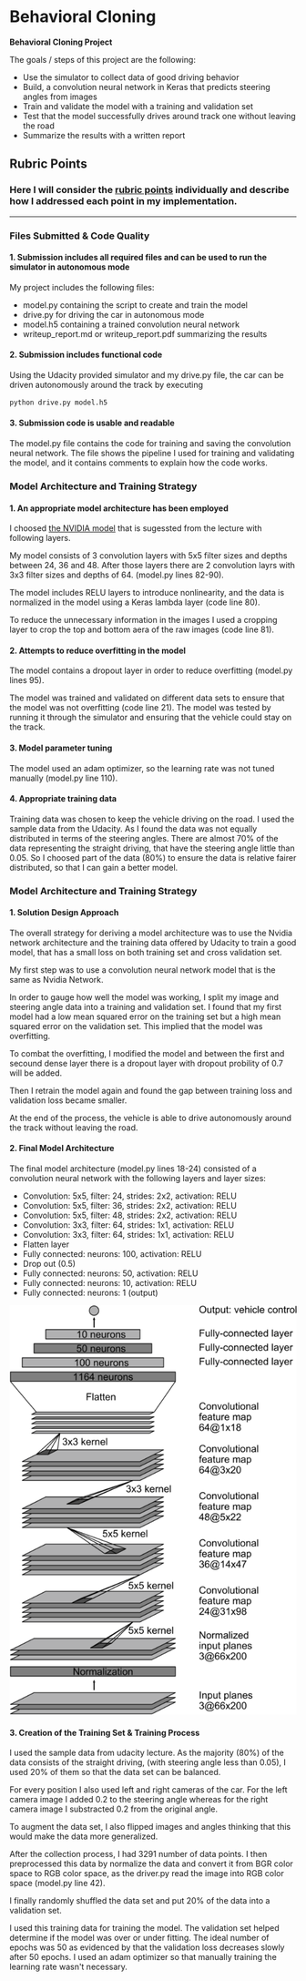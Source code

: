 # **Behavioral Cloning** 

**Behavioral Cloning Project**

The goals / steps of this project are the following:
* Use the simulator to collect data of good driving behavior
* Build, a convolution neural network in Keras that predicts steering angles from images
* Train and validate the model with a training and validation set
* Test that the model successfully drives around track one without leaving the road
* Summarize the results with a written report


[//]: # (Image References)

[image1]: ./examples/cnn-architecture-624x890.png "Model Visualization"


## Rubric Points
### Here I will consider the [rubric points](https://review.udacity.com/#!/rubrics/432/view) individually and describe how I addressed each point in my implementation.  

---
### Files Submitted & Code Quality

#### 1. Submission includes all required files and can be used to run the simulator in autonomous mode

My project includes the following files:
* model.py containing the script to create and train the model
* drive.py for driving the car in autonomous mode
* model.h5 containing a trained convolution neural network 
* writeup_report.md or writeup_report.pdf summarizing the results

#### 2. Submission includes functional code
Using the Udacity provided simulator and my drive.py file, the car can be driven autonomously around the track by executing 
```sh
python drive.py model.h5
```

#### 3. Submission code is usable and readable

The model.py file contains the code for training and saving the convolution neural network. The file shows the pipeline I used for training and validating the model, and it contains comments to explain how the code works.

### Model Architecture and Training Strategy

#### 1. An appropriate model architecture has been employed

I choosed [the NVIDIA model](https://devblogs.nvidia.com/parallelforall/deep-learning-self-driving-cars/) that is sugessted from the lecture with following layers.

My model consists of 3 convolution layers with 5x5 filter sizes and depths between 24, 36 and 48. After those layers there are 2 convolution layrs with 3x3 filter sizes and depths of 64. (model.py lines 82-90).

The model includes RELU layers to introduce nonlinearity, and the data is normalized in the model using a Keras lambda layer (code line 80). 

To reduce the unnecessary information in the images I used a cropping layer to crop the top and bottom aera of the raw images (code line 81).

#### 2. Attempts to reduce overfitting in the model

The model contains a dropout layer in order to reduce overfitting (model.py lines 95). 

The model was trained and validated on different data sets to ensure that the model was not overfitting (code line 21). The model was tested by running it through the simulator and ensuring that the vehicle could stay on the track.

#### 3. Model parameter tuning

The model used an adam optimizer, so the learning rate was not tuned manually (model.py line 110).

#### 4. Appropriate training data

Training data was chosen to keep the vehicle driving on the road. I used the sample data from the Udacity. As I found the data was not equally distributed in terms of the steering angles. There are almost 70% of the data representing the straight driving, that have the steering angle little than 0.05. So I choosed part of the data (80%) to ensure the data is relative fairer distributed, so that I can gain a better model.

### Model Architecture and Training Strategy

#### 1. Solution Design Approach

The overall strategy for deriving a model architecture was to use the Nvidia network architecture and the training data offered by Udacity to train a good model, that has a small loss on both training set and cross validation set.

My first step was to use a convolution neural network model that is the same as Nvidia Network.

In order to gauge how well the model was working, I split my image and steering angle data into a training and validation set. I found that my first model had a low mean squared error on the training set but a high mean squared error on the validation set. This implied that the model was overfitting. 

To combat the overfitting, I modified the model and between the first and secound dense layer there is a dropout layer with dropout probility of 0.7 will be added.

Then I retrain the model again and found the gap between training loss and validation loss became smaller.

At the end of the process, the vehicle is able to drive autonomously around the track without leaving the road.

#### 2. Final Model Architecture

The final model architecture (model.py lines 18-24) consisted of a convolution neural network with the following layers and layer sizes:

- Convolution: 5x5, filter: 24, strides: 2x2, activation: RELU
- Convolution: 5x5, filter: 36, strides: 2x2, activation: RELU
- Convolution: 5x5, filter: 48, strides: 2x2, activation: RELU
- Convolution: 3x3, filter: 64, strides: 1x1, activation: RELU
- Convolution: 3x3, filter: 64, strides: 1x1, activation: RELU
- Flatten layer
- Fully connected: neurons: 100, activation: RELU
- Drop out (0.5)
- Fully connected: neurons:  50, activation: RELU
- Fully connected: neurons:  10, activation: RELU
- Fully connected: neurons:   1 (output)

![alt text][image1]

#### 3. Creation of the Training Set & Training Process

I used the sample data from udacity lecture. As the majority (80%) of the data consists of the straight driving, (with steering angle less than 0.05), I used 20% of them so that the data set can be balanced. 

For every position I also used left and right cameras of the car. For the left camera image I added 0.2 to the steering angle whereas for the right camera image I substracted 0.2 from the original angle.

To augment the data set, I also flipped images and angles thinking that this would make the data more generalized.

After the collection process, I had 3291 number of data points. I then preprocessed this data by normalize the data and convert it from BGR color space to RGB color space, as the driver.py read the image into RGB color space (model.py line 42).


I finally randomly shuffled the data set and put 20% of the data into a validation set. 

I used this training data for training the model. The validation set helped determine if the model was over or under fitting. The ideal number of epochs was 50 as evidenced by that the validation loss decreases slowly after 50 epochs. I used an adam optimizer so that manually training the learning rate wasn't necessary.
